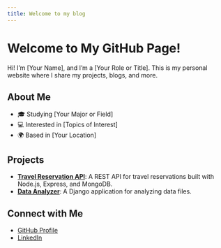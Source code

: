 ```yaml
---
title: Welcome to my blog
---
```


# Welcome to My GitHub Page!

Hi! I’m [Your Name], and I’m a [Your Role or Title]. This is my personal website where I share my projects, blogs, and more.

## About Me
- 🎓 Studying [Your Major or Field]
- 💻 Interested in [Topics of Interest]
- 🌍 Based in [Your Location]

## Projects
- [**Travel Reservation API**](https://github.com/thejokers69/travel-reservation-api.git): A REST API for travel reservations built with Node.js, Express, and MongoDB.
- [**Data Analyzer**](https://github.com/thejokers69/analyseur_donnees.git): A Django application for analyzing data files.

## Connect with Me
- [GitHub Profile](https://github.com/thejokers§9)
- [LinkedIn](https://www.linkedin.com/in/mohamed-lakssir-b6b4301a4/)
